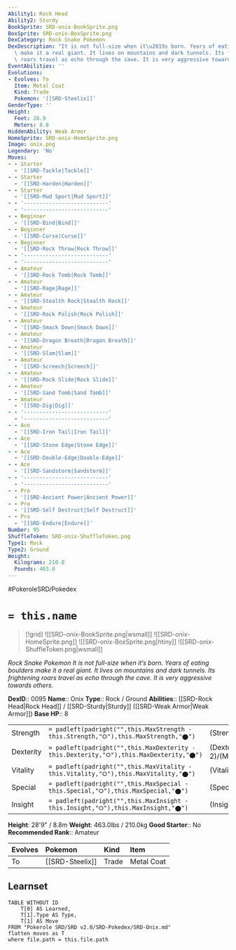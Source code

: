 ```yaml
---
Ability1: Rock Head
Ability2: Sturdy
BookSprite: SRD-onix-BookSprite.png
BoxSprite: SRD-onix-BoxSprite.png
DexCategory: Rock Snake Pokemon
DexDescription: "It is not full-size when it\u2019s born. Years of eating boulders\
  \ make it a real giant. It lives on mountains and dark tunnels. Its frightening\
  \ roars travel as echo through the cave. It is very aggressive towards others."
EventAbilities: ''
Evolutions:
- Evolves: To
  Item: Metal Coat
  Kind: Trade
  Pokemon: '[[SRD-Steelix]]'
GenderType: ''
Height:
  Feet: 28.9
  Meters: 8.8
HiddenAbility: Weak Armor
HomeSprite: SRD-onix-HomeSprite.png
Image: onix.png
Legendary: 'No'
Moves:
- - Starter
  - '[[SRD-Tackle|Tackle]]'
- - Starter
  - '[[SRD-Harden|Harden]]'
- - Starter
  - '[[SRD-Mud Sport|Mud Sport]]'
- - '---------------------------'
  - '---------------------------'
- - Beginner
  - '[[SRD-Bind|Bind]]'
- - Beginner
  - '[[SRD-Curse|Curse]]'
- - Beginner
  - '[[SRD-Rock Throw|Rock Throw]]'
- - '---------------------------'
  - '---------------------------'
- - Amateur
  - '[[SRD-Rock Tomb|Rock Tomb]]'
- - Amateur
  - '[[SRD-Rage|Rage]]'
- - Amateur
  - '[[SRD-Stealth Rock|Stealth Rock]]'
- - Amateur
  - '[[SRD-Rock Polish|Rock Polish]]'
- - Amateur
  - '[[SRD-Smack Down|Smack Down]]'
- - Amateur
  - '[[SRD-Dragon Breath|Dragon Breath]]'
- - Amateur
  - '[[SRD-Slam|Slam]]'
- - Amateur
  - '[[SRD-Screech|Screech]]'
- - Amateur
  - '[[SRD-Rock Slide|Rock Slide]]'
- - Amateur
  - '[[SRD-Sand Tomb|Sand Tomb]]'
- - Amateur
  - '[[SRD-Dig|Dig]]'
- - '---------------------------'
  - '---------------------------'
- - Ace
  - '[[SRD-Iron Tail|Iron Tail]]'
- - Ace
  - '[[SRD-Stone Edge|Stone Edge]]'
- - Ace
  - '[[SRD-Double-Edge|Double-Edge]]'
- - Ace
  - '[[SRD-Sandstorm|Sandstorm]]'
- - '---------------------------'
  - '---------------------------'
- - Pro
  - '[[SRD-Ancient Power|Ancient Power]]'
- - Pro
  - '[[SRD-Self Destruct|Self Destruct]]'
- - Pro
  - '[[SRD-Endure|Endure]]'
Number: 95
ShuffleToken: SRD-onix-ShuffleToken.png
Type1: Rock
Type2: Ground
Weight:
  Kilograms: 210.0
  Pounds: 463.0
---
```


#PokeroleSRD/Pokedex

# `= this.name`

> [!grid]
> ![[SRD-onix-BookSprite.png|wsmall]]
> ![[SRD-onix-HomeSprite.png]]
> ![[SRD-onix-BoxSprite.png|htiny]]
> ![[SRD-onix-ShuffleToken.png|wsmall]]


*Rock Snake Pokemon*
*It is not full-size when it’s born. Years of eating boulders make it a real giant. It lives on mountains and dark tunnels. Its frightening roars travel as echo through the cave. It is very aggressive towards others.*

**DexID**:: 0095
**Name**:: Onix
**Type**:: Rock / Ground
**Abilities**:: [[SRD-Rock Head|Rock Head]] / [[SRD-Sturdy|Sturdy]] ([[SRD-Weak Armor|Weak Armor]])
**Base HP**:: 8

|           |                                                                                        |                                          |
| --------- | -------------------------------------------------------------------------------------- | ---------------------------------------- |
| Strength  | `= padleft(padright("",this.MaxStrength - this.Strength,"⭘"),this.MaxStrength,"⬤")`    | (Strength::2)/(MaxStrength::4)   |
| Dexterity | `= padleft(padright("",this.MaxDexterity - this.Dexterity,"⭘"),this.MaxDexterity,"⬤")` | (Dexterity:: 2)/(MaxDexterity::5) |
| Vitality  | `= padleft(padright("",this.MaxVitality - this.Vitality,"⭘"),this.MaxVitality,"⬤")`    | (Vitality::4)/(MaxVitality::8)   |
| Special   | `= padleft(padright("",this.MaxSpecial - this.Special,"⭘"),this.MaxSpecial,"⬤")`       | (Special::1)/(MaxSpecial::3)     |
| Insight   | `= padleft(padright("",this.MaxInsight - this.Insight,"⭘"),this.MaxInsight,"⬤")`       | (Insight::2)/(MaxInsight::4)     |

**Height**: 28'9" / 8.8m
**Weight**: 463.0lbs / 210.0kg
**Good Starter**:: No
**Recommended Rank**:: Amateur

| Evolves   | Pokemon         | Kind   | Item       |
|:----------|:----------------|:-------|:-----------|
| To        | [[SRD-Steelix]] | Trade  | Metal Coat |

## Learnset

```dataview
TABLE WITHOUT ID
    T[0] AS Learned,
    T[1].Type AS Type,
    T[1] AS Move
FROM "Pokerole SRD/SRD v2.0/SRD-Pokedex/SRD-Onix.md"
flatten moves as T
where file.path = this.file.path
```
